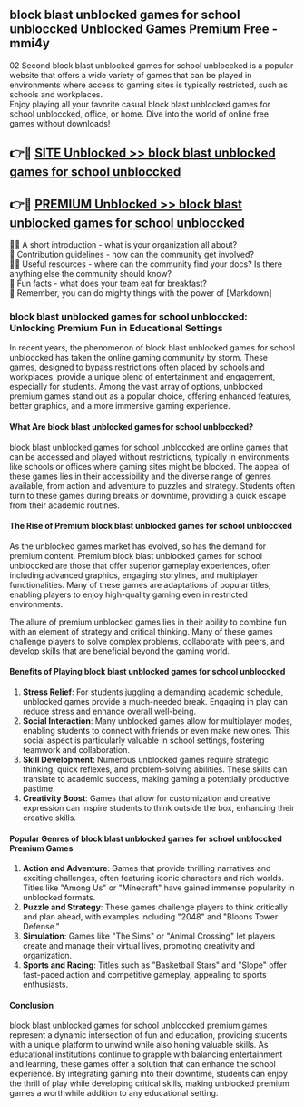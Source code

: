 ## block blast unblocked games for school unbloccked Unblocked Games Premium Free - mmi4y

02 Second block blast unblocked games for school unbloccked is a popular website that offers a wide variety of games that can be played in environments where access to gaming sites is typically restricted, such as schools and workplaces.  
Enjoy playing all your favorite casual block blast unblocked games for school unbloccked, office, or home. Dive into the world of online free games without downloads!

## 👉🔴 [SITE Unblocked >> block blast unblocked games for school unbloccked](http://freeplayer.one?title=block_blast_unblocked_games_for_school_unbloccked&ref=13D)

## 👉🔴 [PREMIUM Unblocked >> block blast unblocked games for school unbloccked](http://freeplayer.one?title=block_blast_unblocked_games_for_school_unbloccked&ref=13D)

🙋‍♀️ A short introduction - what is your organization all about?  
🌈 Contribution guidelines - how can the community get involved?  
👩‍💻 Useful resources - where can the community find your docs? Is there anything else the community should know?  
🍿 Fun facts - what does your team eat for breakfast?  
🧙 Remember, you can do mighty things with the power of [Markdown]

### block blast unblocked games for school unbloccked: Unlocking Premium Fun in Educational Settings

In recent years, the phenomenon of block blast unblocked games for school unbloccked has taken the online gaming community by storm. These games, designed to bypass restrictions often placed by schools and workplaces, provide a unique blend of entertainment and engagement, especially for students. Among the vast array of options, unblocked premium games stand out as a popular choice, offering enhanced features, better graphics, and a more immersive gaming experience.

#### What Are block blast unblocked games for school unbloccked?

block blast unblocked games for school unbloccked are online games that can be accessed and played without restrictions, typically in environments like schools or offices where gaming sites might be blocked. The appeal of these games lies in their accessibility and the diverse range of genres available, from action and adventure to puzzles and strategy. Students often turn to these games during breaks or downtime, providing a quick escape from their academic routines.

#### The Rise of Premium block blast unblocked games for school unbloccked

As the unblocked games market has evolved, so has the demand for premium content. Premium block blast unblocked games for school unbloccked are those that offer superior gameplay experiences, often including advanced graphics, engaging storylines, and multiplayer functionalities. Many of these games are adaptations of popular titles, enabling players to enjoy high-quality gaming even in restricted environments.

The allure of premium unblocked games lies in their ability to combine fun with an element of strategy and critical thinking. Many of these games challenge players to solve complex problems, collaborate with peers, and develop skills that are beneficial beyond the gaming world.

#### Benefits of Playing block blast unblocked games for school unbloccked

1.  **Stress Relief**: For students juggling a demanding academic schedule, unblocked games provide a much-needed break. Engaging in play can reduce stress and enhance overall well-being.
2.  **Social Interaction**: Many unblocked games allow for multiplayer modes, enabling students to connect with friends or even make new ones. This social aspect is particularly valuable in school settings, fostering teamwork and collaboration.
3.  **Skill Development**: Numerous unblocked games require strategic thinking, quick reflexes, and problem-solving abilities. These skills can translate to academic success, making gaming a potentially productive pastime.
4.  **Creativity Boost**: Games that allow for customization and creative expression can inspire students to think outside the box, enhancing their creative skills.

#### Popular Genres of block blast unblocked games for school unbloccked Premium Games

1.  **Action and Adventure**: Games that provide thrilling narratives and exciting challenges, often featuring iconic characters and rich worlds. Titles like "Among Us" or "Minecraft" have gained immense popularity in unblocked formats.
2.  **Puzzle and Strategy**: These games challenge players to think critically and plan ahead, with examples including "2048" and "Bloons Tower Defense."
3.  **Simulation**: Games like "The Sims" or "Animal Crossing" let players create and manage their virtual lives, promoting creativity and organization.
4.  **Sports and Racing**: Titles such as "Basketball Stars" and "Slope" offer fast-paced action and competitive gameplay, appealing to sports enthusiasts.

#### Conclusion

block blast unblocked games for school unbloccked premium games represent a dynamic intersection of fun and education, providing students with a unique platform to unwind while also honing valuable skills. As educational institutions continue to grapple with balancing entertainment and learning, these games offer a solution that can enhance the school experience. By integrating gaming into their downtime, students can enjoy the thrill of play while developing critical skills, making unblocked premium games a worthwhile addition to any educational setting.